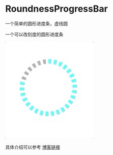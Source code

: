 # RoundnessProgressBar
一个简单的圆形进度条，虚线圆

一个可以改刻度的圆形进度条

![](https://github.com/PatrickMXY/RoundnessProgressBar/blob/master/roundnessProgressBar.gif)

具体介绍可以参考 [博客链接](http://yangmengxing.cn)

